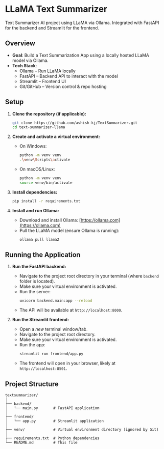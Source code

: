 # LLaMA Text Summarizer

Text Summarizer AI project using LLaMA via Ollama. Integrated with FastAPI for the backend and Streamlit for the frontend.

## Overview

*   **Goal**: Build a Text Summarization App using a locally hosted LLaMA model via Ollama.
*   **Tech Stack**:
    *   Ollama – Run LLaMA locally
    *   FastAPI – Backend API to interact with the model
    *   Streamlit – Frontend UI
    *   Git/GitHub – Version control & repo hosting

## Setup

1.  **Clone the repository (if applicable):**
    ```bash
    git clone https://github.com/ashish-kj/TextSummarizer.git
    cd text-summarizer-llama
    ```

2.  **Create and activate a virtual environment:**
    *   On Windows:
        ```bash
        python -m venv venv
        .\venv\Scripts\activate
        ```
    *   On macOS/Linux:
        ```bash
        python -m venv venv
        source venv/bin/activate
        ```

3.  **Install dependencies:**
    ```bash
    pip install -r requirements.txt
    ```

4.  **Install and run Ollama:**
    *   Download and install Ollama: [https://ollama.com](https://ollama.com)
    *   Pull the LLaMA model (ensure Ollama is running):
        ```bash
        ollama pull llama2
        ```

## Running the Application

1.  **Run the FastAPI backend:**
    *   Navigate to the project root directory in your terminal (where `backend` folder is located).
    *   Make sure your virtual environment is activated.
    *   Run the server:
        ```bash
        uvicorn backend.main:app --reload
        ```
    *   The API will be available at `http://localhost:8000`.

2.  **Run the Streamlit frontend:**
    *   Open a *new* terminal window/tab.
    *   Navigate to the project root directory.
    *   Make sure your virtual environment is activated.
    *   Run the app:
        ```bash
        streamlit run frontend/app.py
        ```
    *   The frontend will open in your browser, likely at `http://localhost:8501`.

## Project Structure

```
textsummarizer/
│
├── backend/
│   └── main.py       # FastAPI application
│
├── frontend/
│   └── app.py        # Streamlit application
│
├── venv/             # Virtual environment directory (ignored by Git)
│
├── requirements.txt  # Python dependencies
└── README.md         # This file
```
